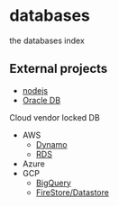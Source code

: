 # databases
the databases index


## External projects
- [nodejs](https://github.com/davidkhala/node-databases)
- [Oracle DB](https://github.com/davidkhala/oracle-database-collection)

Cloud vendor locked DB
- AWS
  - [Dynamo](https://github.com/davidkhala/aws-collections/wiki/NoSQL:-Dynamo)
  - [RDS](https://github.com/davidkhala/aws-collections/wiki/RDS,-Aurora)
- Azure
- GCP
  - [BigQuery](https://github.com/davidkhala/gcp-collections/tree/main/bigQuery)
  - [FireStore/Datastore](https://github.com/davidkhala/gcp-collections/tree/main/firestore)
